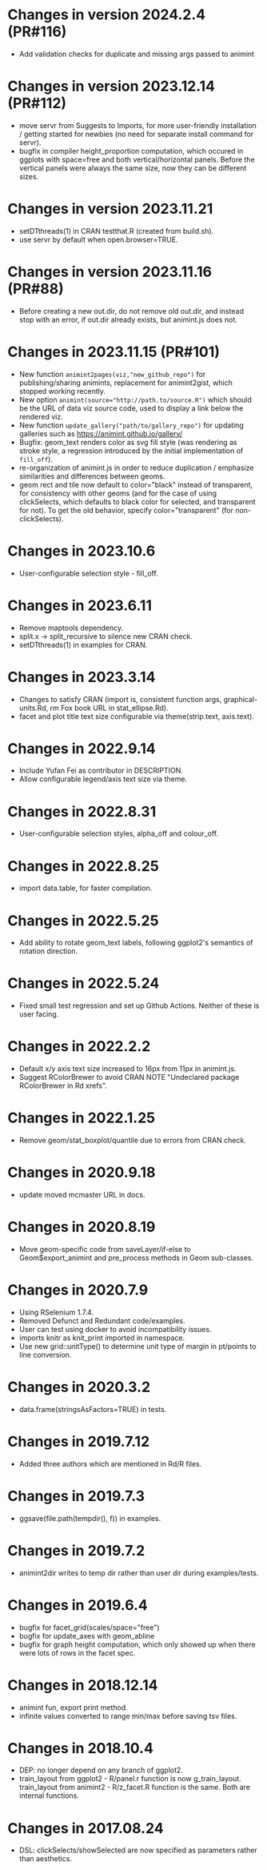 # Changes in version 2024.2.4 (PR#116)
 
  - Add validation checks for duplicate and missing args passed to animint

# Changes in version 2023.12.14 (PR#112)

- move servr from Suggests to Imports, for more user-friendly installation / getting started for newbies (no need for separate install command for servr).
- bugfix in compiler height_proportion computation, which occured in ggplots with space=free and both vertical/horizontal panels. Before the vertical panels were always the same size, now they can be different sizes.

# Changes in version 2023.11.21

- setDTthreads(1) in CRAN testthat.R (created from build.sh).
- use servr by default when open.browser=TRUE.

# Changes in version 2023.11.16 (PR#88)

- Before creating a new out.dir, do not remove old out.dir, and
  instead stop with an error, if out.dir already exists, but
  animint.js does not.

# Changes in 2023.11.15 (PR#101)

- New function `animint2pages(viz,"new_github_repo")` for
  publishing/sharing animints, replacement for animint2gist, which
  stopped working recently.
- New option `animint(source="http://path.to/source.R")` which should
  be the URL of data viz source code, used to display a link below the
  rendered viz.
- New function `update_gallery("path/to/gallery_repo")` for updating
  galleries such as https://animint.github.io/gallery/
- Bugfix: geom_text renders color as svg fill style (was rendering as
  stroke style, a regression introduced by the initial implementation
  of `fill_off`).
- re-organization of animint.js in order to reduce duplication /
  emphasize similarities and differences between geoms.
- geom rect and tile now default to color="black" instead of
  transparent, for consistency with other geoms (and for the case of
  using clickSelects, which defaults to black color for selected, and
  transparent for not). To get the old behavior, specify
  color="transparent" (for non-clickSelects).
  
# Changes in 2023.10.6

- User-configurable selection style - fill_off.

# Changes in 2023.6.11

- Remove maptools dependency.
- split.x -> split_recursive to silence new CRAN check.
- setDTthreads(1) in examples for CRAN.

# Changes in 2023.3.14

- Changes to satisfy CRAN (import is, consistent function args, graphical-units.Rd, rm Fox book URL in stat_ellipse.Rd).
- facet and plot title text size configurable via theme(strip.text, axis.text).

# Changes in 2022.9.14

- Include Yufan Fei as contributor in DESCRIPTION.
- Allow configurable legend/axis text size via theme.

# Changes in 2022.8.31

- User-configurable selection styles, alpha_off and colour_off.

# Changes in 2022.8.25

- import data.table, for faster compilation.

# Changes in 2022.5.25

- Add ability to rotate geom_text labels, following ggplot2's semantics of rotation direction. 

# Changes in 2022.5.24

- Fixed small test regression and set up Github Actions. Neither of these is user facing.

# Changes in 2022.2.2

- Default x/y axis text size increased to 16px from 11px in animint.js.
- Suggest RColorBrewer to avoid CRAN NOTE "Undeclared package RColorBrewer in Rd xrefs".

# Changes in 2022.1.25

- Remove geom/stat_boxplot/quantile due to errors from CRAN check.

# Changes in 2020.9.18

- update moved mcmaster URL in docs.

# Changes in 2020.8.19

- Move geom-specific code from saveLayer/if-else to Geom$export_animint and pre_process methods in Geom sub-classes.

# Changes in 2020.7.9

- Using RSelenium 1.7.4.
- Removed Defunct and Redundant code/examples.
- User can test using docker to avoid incompatibility issues.
- imports knitr as knit_print imported in namespace.
- Use new grid::unitType() to determine unit type of margin in pt/points to line conversion.

# Changes in 2020.3.2

- data.frame(stringsAsFactors=TRUE) in tests.

# Changes in 2019.7.12

- Added three authors which are mentioned in Rd/R files.

# Changes in 2019.7.3

- ggsave(file.path(tempdir(), f)) in examples.

# Changes in 2019.7.2

- animint2dir writes to temp dir rather than user dir during examples/tests.

# Changes in 2019.6.4

- bugfix for facet_grid(scales/space="free")
- bugfix for update_axes with geom_abline
- bugfix for graph height computation, which only showed up when there were lots of rows in the facet spec.

# Changes in 2018.12.14

- animint fun, export print method.
- infinite values converted to range min/max before saving tsv files.

# Changes in 2018.10.4

- DEP: no longer depend on any branch of ggplot2.
- train_layout from ggplot2 - R/panel.r function is now g_train_layout. train_layout from animint2 - R/z_facet.R function is the same. Both are internal functions.

# Changes in 2017.08.24

- DSL: clickSelects/showSelected are now specified as parameters rather than aesthetics.
